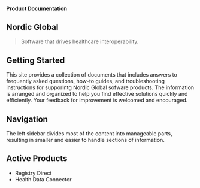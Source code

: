 #### Product Documentation

## Nordic Global

>Software that drives healthcare interoperability.

## Getting Started

This site provides a collection of documents that includes answers to frequently asked questions, how-to guides, and troubleshooting instructions for supporintg Nordic Global sofware products. The information is arranged and organized to help you find effective solutions quickly and efficiently. Your feedback for improvement is welcomed and encouraged.

## Navigation

The left sidebar divides most of the content into manageable parts, resulting in smaller and easier to handle sections of information.

## Active Products

- Registry Direct
- Health Data Connector
